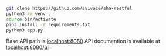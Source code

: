 ```bash
git clone https://github.com/avivace/sha-restful
python3 -m venv .
source bin/activate
pip3 install -r requirements.txt
python3 app.py
```

Base API path is [localhost:8080](http://localhost:8080)
API documention is available at [localhost:8080/ui](http://localhost:8080/ui)
